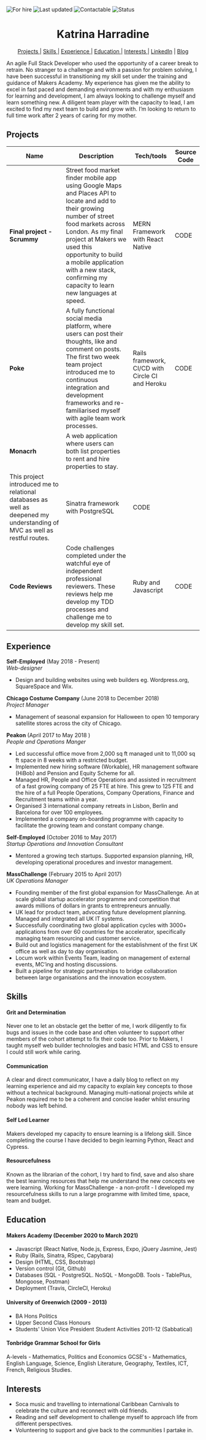 ![For hire](https://img.shields.io/badge/Available_for_hire-Immediately-brightgreen)
![Last updated](https://img.shields.io/badge/Last_updated-April_2021-FCCA46)
![Contactable](https://img.shields.io/badge/Contactable-Feel_free-17BEBB)
![Status](https://img.shields.io/badge/Status-Probably_listening_to_soca_music-ff69b4)

<h1 align="center">Katrina Harradine</h1>

<div align="center">

[Projects ](#projects) | [Skills ](#skills) | [Experience ](#experience) | [Education ](#education) | [Interests ](#interests) | [LinkedIn](https://www.linkedin.com/in/katrinaharradine/) | [Blog](https://codered30.medium.com/)

</div>

An agile Full Stack Developer who used the opportunity of a career break to retrain. No stranger to a challenge and with a passion for problem solving, I have been successful in transitioning my skill set under the training and guidance of Makers Academy. My experience has given me the ability to excel in fast paced and demanding environments and with my enthusiasm for learning and development, I am always looking to challenge myself and learn something new. A diligent team player with the capacity to lead, I am excited to find my next team to build and grow with. I’m looking to return to full time work after 2 years of caring for my mother.

## Projects

| Name                                                                                                                      | Description                                                                                                                                                                                                                                                                                                          | Tech/tools                                       | Source Code |
| ------------------------------------------------------------------------------------------------------------------------- | -------------------------------------------------------------------------------------------------------------------------------------------------------------------------------------------------------------------------------------------------------------------------------------------------------------------- | ------------------------------------------------ | ----------- |
| **Final project - Scrummy**                                                                                               | Street food market finder mobile app using Google Maps and Places API to locate and add to their growing number of street food markets across London. As my final project at Makers we used this opportunity to build a mobile application with a new stack, confirming my capacity to learn new languages at speed. | MERN Framework with React Native                 | CODE        |
| **Poke**                                                                                                                  | A fully functional social media platform, where users can post their thoughts, like and comment on posts. The first two week team project introduced me to continuous integration and development frameworks and re-familiarised myself with agile team work processes.                                              | Rails framework, CI/CD with Circle CI and Heroku | CODE        |
| **Monacrh**                                                                                                               | A web application where users can both list properties to rent and hire properties to stay.                                                                                                                                                                                                                          |
| This project introduced me to relational databases as well as deepened my understanding of MVC as well as restful routes. | Sinatra framework with PostgreSQL                                                                                                                                                                                                                                                                                    | CODE                                             |
| **Code Reviews**                                                                                                          | Code challenges completed under the watchful eye of independent professional reviewers. These reviews help me develop my TDD processes and challenge me to develop my skill set.                                                                                                                                     | Ruby and Javascript                              | CODE        |

## Experience

**Self-Employed** (May 2018 - Present)  
_Web-designer_

- Design and building websites using web builders eg. Wordpress.org, SquareSpace and Wix.

**Chicago Costume Company** (June 2018 to December 2018)  
_Project Manager_

- Management of seasonal expansion for Halloween to open 10 temporary satellite stores across the city of Chicago.

**Peakon** (April 2017 to May 2018 )  
_People and Operations Manger_

- Led successful office move from 2,000 sq ft managed unit to 11,000 sq ft space in 8 weeks with a restricted budget.
- Implemented new hiring software (Workable), HR management software (HiBob) and Pension and Equity Scheme for all.
- Managed HR, People and Office Operations and assisted in recruitment of a fast growing company of 25 FTE at hire. This grew to 125 FTE and the hire of a full People Operations, Company Operations, Finance and Recruitment teams within a year.
- Organised 3 international company retreats in Lisbon, Berlin and Barcelona for over 100 employees.
- Implemented a company on-boarding programme with capacity to facilitate the growing team and constant company change.

**Self-Employed** (October 2016 to May 2017)  
_Startup Operations and Innovation Consultant_

- Mentored a growing tech startups. Supported expansion planning, HR, developing operational procedures and investor management.

**MassChallenge** (February 2015 to April 2017)  
_UK Operations Manager_

- Founding member of the first global expansion for MassChallenge. An at scale global startup accelerator programme and competition that awards millions of dollars in grants to entrepreneurs annually.
- UK lead for product team, advocating future development planning. Managed and integrated all UK IT systems.
- Successfully coordinating two global application cycles with 3000+ applications from over 60 countries for the accelerator, specifically managing team resourcing and customer service.
- Build out and logistics management for the establishment of the first UK office as well as day to day organisation.
- Locum work within Events Team, leading on management of external events, MC’ing and hosting discussions.
- Built a pipeline for strategic partnerships to bridge collaboration between large organisations and the innovation ecosystem.

## Skills

#### Grit and Determination

Never one to let an obstacle get the better of me, I work diligently to fix bugs and issues in the code base and often volunteer to support other members of the cohort attempt to fix their code too. Prior to Makers, I taught myself web builder technologies and basic HTML and CSS to ensure I could still work while caring.

#### Communication

A clear and direct communicator, I have a daily blog to reflect on my learning experience and aid my capacity to explain key concepts to those without a technical background. Managing multi-national projects while at Peakon required me to be a coherent and concise leader whilst ensuring nobody was left behind.

#### Self Led Learner

Makers developed my capacity to ensure learning is a lifelong skill. Since completing the course I have decided to begin learning Python, React and Cypress.

#### Resourcefulness

Known as the librarian of the cohort, I try hard to find, save and also share the best learning resources that help me understand the new concepts we were learning. Working for MassChallenge - a non-profit - I developed my resourcefulness skills to run a large programme with limited time, space, team and budget.

## Education

#### Makers Academy (December 2020 to March 2021)

- Javascript (React Native, Node.js, Express, Expo, jQuery Jasmine, Jest)
- Ruby (Rails, Sinatra, RSpec, Capybara)
- Design (HTML, CSS, Bootstrap)
- Version control (Git, Github)
- Databases (SQL - PostgreSQL. NoSQL - MongoDB. Tools - TablePlus, Mongoose, Postman)
- Deployment (Travis, CircleCI, Heroku)

#### University of Greenwich (2009 - 2013)

- BA Hons Politics
- Upper Second Class Honours
- Students' Union Vice President Student Activities 2011-12 (Sabbatical)

#### Tonbridge Grammar School for Girls

A-levels - Mathematics, Politics and Economics
GCSE's - Mathematics, English Language, Science, English Literature, Geography, Textiles, ICT, French, Religious Studies.

## Interests

- Soca music and travelling to international Caribbean Carnivals to celebrate the culture and reconnect with old friends.
- Reading and self development to challenge myself to approach life from different perspectives.
- Volunteering to support and give back to the communities I partake in.
